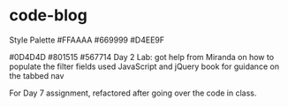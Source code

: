 # code-blog
Style Palette
#FFAAAA
#669999
#D4EE9F

#0D4D4D
#801515
#567714
Day 2 Lab:
  got help from Miranda on how to populate the filter fields
  used JavaScript and jQuery book for guidance on the tabbed nav

For Day 7 assignment, refactored after going over the code in class.
